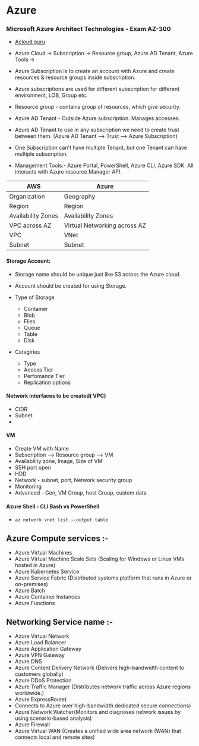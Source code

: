 
# Azure
### Microsoft Azure Architect Technologies - Exam AZ-300
- [Acloud guru](https://learn.acloud.guru/course/5f033990-3a2e-4fe1-9d90-ecd1d0891deb/learn/1a273a93-dfb4-4306-bf40-698a6fa62658/99214cf8-4fa2-46a1-9bab-c937caa88c07/watch)

- Azure Cloud -> Subscription -> Resource group, Azure AD Tenant, Azure Tools -> 
- Azure Subscription is to create an account with Azure and create resources & resource groups inside subscription.
- Azure subscriptions are used for different subscription for different environment, LOB, Group etc.
- Resource group - contains group of resources, which give security.
- Azure AD Tenant - Outside Azure subscription. Manages accesses.
- Azure AD Tenant to use in any subscription we need to create trust between them. (Azure AD Tenant --> Trust --> Azure Subscription)
- One Subscription can't have multiple Tenant, but one Tenant can have multiple subscription.
- Management Tools:- Azure Portal, PowerShell, Azure CLI, Azure SDK. All interacts with Azure resource Manager API.

AWS | Azure
---|---
Organization| Geography
Region |Region
Availability Zones | Availability Zones
VPC across AZ| Virtual Networking across AZ
VPC | VNet
Subnet | Subnet



#### Storage Account:
- Storage name should be unique just like S3 across the Azure cloud.

- Account should be created for using Storage.
- Type of Storage
  - Container
  - Blob
  - Files
  - Queue
  - Table
  - Disk
- Catagiries 
  - Type
  - Access Tier
  - Perfomance Tier
  - Replication options

#### Network interfaces to be created( VPC)
- CIDR
- Subnet
- 

#### VM
- Create VM with Name
- Subscription --> Resource group --> VM 
- Availability zone, Image, Size of VM
- SSH port open
- HDD 
- Network - subnet, port, Network security group
- Monitoring 
- Advanced - Gen, VM Group, host Group, custom data

#### Azure Shell - CLI Bash vs PowerShell
- `az network vnet list --output table`


## Azure Compute services :- 
- Azure Virtual Machines
- Azure Virtual Machine Scale Sets (Scaling for Windows or Linux VMs hosted in Azure)
- Azure Kubernetes Service
- Azure Service Fabric (Distributed systems platform that runs in Azure or on-premises)
- Azure Batch
- Azure Container Instances
- Azure Functions


## Networking Service name :-
- Azure Virtual Network
- Azure Load Balancer
- Azure Application Gateway
- Azure VPN Gateway
- Azure DNS
- Azure Content Delivery Network (Delivers high-bandwidth content to customers globally)
- Azure DDoS Protection
- Azure Traffic Manager (Distributes network traffic across Azure regions worldwide.)
- Azure ExpressRoute(
- Connects to Azure over high-bandwidth dedicated secure connections)
- Azure Network Watcher(Monitors and diagnoses network issues by using scenario-based analysis)
- Azure Firewall
- Azure Virtual WAN (Creates a unified wide area network (WAN) that connects local and remote sites)

